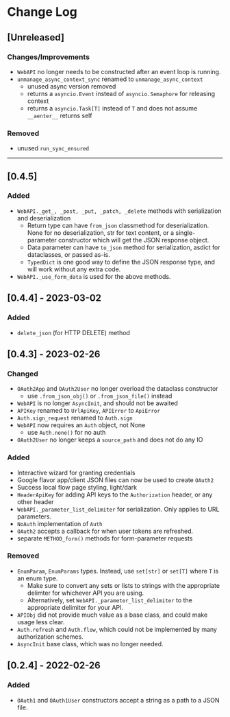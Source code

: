 # Change Log

## [Unreleased]

### Changes/Improvements
- `WebAPI` no longer needs to be constructed after an event loop is running.
- `unmanage_async_context_sync` renamed to `unmanage_async_context`
    - unused async version removed
    - returns a `asyncio.Event` instead of `asyncio.Semaphore` for releasing context
    - returns a `asyncio.Task[T]` instead of `T` and does not assume `__aenter__` returns self

### Removed
- unused `run_sync_ensured`

---

## [0.4.5]

### Added

- `WebAPI._get_, _post, _put, _patch, _delete` methods with serialization and deserialization
    - Return type can have `from_json` classmethod for deserialization. None for no deserialization, str for text content, or a single-parameter constructor which will get the JSON response object.
    - Data parameter can have `to_json` method for serialization, asdict for dataclasses, or passed as-is.
    - `TypedDict` is one good way to define the JSON response type, and will work without any extra code.
- `WebAPI._use_form_data` is used for the above methods.

## [0.4.4] - 2023-03-02

### Added
- `delete_json` (for HTTP DELETE) method

## [0.4.3] - 2023-02-26

### Changed
- `OAuth2App` and `OAuth2User` no longer overload the dataclass constructor
    - use `.from_json_obj()` or `.from_json_file()` instead
- `WebAPI` is no longer `AsyncInit`, and should not be awaited
- `APIKey` renamed to `UrlApiKey`, `APIError` to `ApiError`
- `Auth.sign_request` renamed to `Auth.sign`
- `WebAPI` now requires an `Auth` object, not None
    - use `Auth.none()` for no auth
- `OAuth2User` no longer keeps a `source_path` and does not do any IO

### Added
- Interactive wizard for granting credentials
- Google flavor app/client JSON files can now be used to create `OAuth2`
- Success local flow page styling, light/dark
- `HeaderApiKey` for adding API keys to the `Authorization` header, or any other header
- `WebAPI._parameter_list_delimiter` for serialization. Only applies to URL parameters.
- `NoAuth` implementation of `Auth`
- `OAuth2` accepts a callback for when user tokens are refreshed.
- separate `METHOD_form()` methods for form-parameter requests

### Removed
- `EnumParam`, `EnumParams` types. Instead, use `set[str]` or `set[T]` where `T` is an enum type.
    - Make sure to convert any sets or lists to strings with the appropriate delimter for whichever API you are using.
    - Alternatively, set `WebAPI._parameter_list_delimiter` to the appropriate delimiter for your API.
- `APIObj` did not provide much value as a base class, and could make usage less clear.
- `Auth.refresh` and `Auth.flow`, which could not be implemented by many authorization schemes.
- `AsyncInit` base class, which was no longer needed.

## [0.2.4] - 2022-02-26

### Added
- `OAuth1` and `OAuth1User` constructors accept a string as a path to a JSON file.